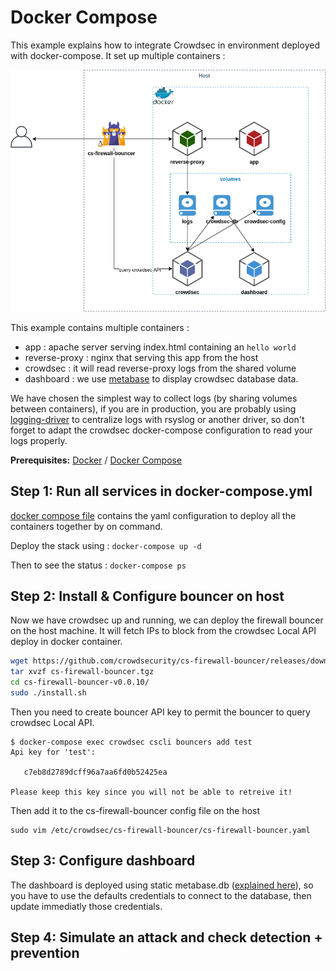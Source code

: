 # Docker Compose

This example explains how to integrate Crowdsec in environment deployed with docker-compose. It set up multiple containers :

![Schema](schema.png)

This example contains multiple containers :
* app : apache server serving index.html containing an `hello world`
* reverse-proxy : nginx that serving this app from the host
* crowdsec : it will read reverse-proxy logs from the shared volume
* dashboard : we use [metabase](https://hub.docker.com/r/metabase/metabase) to display crowdsec database data.

We have chosen the simplest way to collect logs (by sharing volumes between containers), if you are in production, you are probably using [logging-driver](https://docs.docker.com/config/containers/logging/configure/) to centralize logs with rsyslog or another driver, so don't forget to adapt the crowdsec docker-compose configuration to read your logs properly.

**Prerequisites:** [Docker](https://docs.docker.com/engine/install/) / [Docker Compose](https://docs.docker.com/compose/install/)

## Step 1: Run all services in docker-compose.yml

[docker compose file](docker-compose.yml) contains the yaml configuration to deploy all the containers together by on command.

Deploy the stack using : `docker-compose up -d`

Then to see the status : `docker-compose ps`

## Step 2: Install & Configure bouncer on host

Now we have crowdsec up and running, we can deploy the firewall bouncer on the host machine. It will fetch IPs to block from the crowdsec Local API deploy in docker container.

```bash
wget https://github.com/crowdsecurity/cs-firewall-bouncer/releases/download/v0.0.10/cs-firewall-bouncer.tgz
tar xvzf cs-firewall-bouncer.tgz
cd cs-firewall-bouncer-v0.0.10/
sudo ./install.sh
```

Then you need to create bouncer API key to permit the bouncer to query crowdsec Local API.

```
$ docker-compose exec crowdsec cscli bouncers add test
Api key for 'test':

   c7eb8d2789dcff96a7aa6fd0b52425ea

Please keep this key since you will not be able to retreive it!
```

Then add it to the cs-firewall-bouncer config file on the host

```
sudo vim /etc/crowdsec/cs-firewall-bouncer/cs-firewall-bouncer.yaml
```

## Step 3: Configure dashboard

The dashboard is deployed using static metabase.db ([explained here](https://docs.crowdsec.net/faq/#how-to-have-a-dashboard-without-docker)), so you have to use the defaults credentials to connect to the database, then update immediatly those credentials.

## Step 4: Simulate an attack and check detection + prevention

